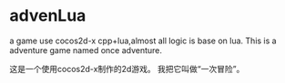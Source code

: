 # advenLua
a game use cocos2d-x cpp+lua,almost all logic is base on lua.
This is a adventure game named once adventure.

这是一个使用cocos2d-x制作的2d游戏。
我把它叫做“一次冒险”。
